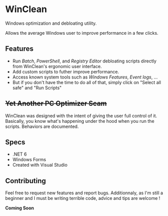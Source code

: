 # WinClean
Windows optimization and debloating utility. 

Allows the average Windows user to improve performance in a few clicks.

## Features

- Run *Batch*, *PowerShell*, and *Registry Editor* debloating scripts directly from WinClean's ergonomic user interface.
- Add custom scripts to futher improve performance.
- Access known system tools such as *Windows Features*, *Event logs*, ...
- But if you don't have the time to do all of that, simply click on "Select all safe" and "Run Scripts"

## ~~Yet Another PC Optimizer Scam~~

WinClean was designed with the intent of giving the user full control of it.
Basically, you know what's happening under the hood when you run the scripts.
Behaviors are documented.

## Specs

- .NET 6
- Windows Forms
- Created with Visual Studio

## Contributing
Feel free to request new features and report bugs.
Additionnaly, as I'm still a beginner and I must be writing terrible code, advice and tips are welcome !

**Coming Soon**
